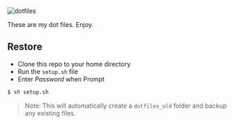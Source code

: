 ![dotfiles](http://i.imgur.com/dgDEapll.png)

These are my dot files. Enjoy.

## Restore

* Clone this repo to your home directory
* Run the `setup.sh` file
* Enter *Password* when Prompt

```sh
$ sh setup.sh
```

> Note: This will automatically create a `dotfiles_old` folder and backup any existing files.
